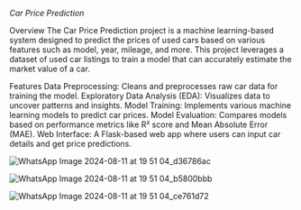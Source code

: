 *Car Price Prediction*

Overview
The Car Price Prediction project is a machine learning-based system designed to predict the prices of used cars based on various features such as model, year, mileage, and more. This project leverages a dataset of used car listings to train a model that can accurately estimate the market value of a car.

Features
Data Preprocessing: Cleans and preprocesses raw car data for training the model.
Exploratory Data Analysis (EDA): Visualizes data to uncover patterns and insights.
Model Training: Implements various machine learning models to predict car prices.
Model Evaluation: Compares models based on performance metrics like R² score and Mean Absolute Error (MAE).
Web Interface: A Flask-based web app where users can input car details and get price predictions.

![WhatsApp Image 2024-08-11 at 19 51 04_d36786ac](https://github.com/user-attachments/assets/4e5cdaf9-9fdb-4ac3-9494-5b14906d0e37)

![WhatsApp Image 2024-08-11 at 19 51 04_b5800bbb](https://github.com/user-attachments/assets/45a44005-a2d0-4fd5-98dd-5bfe7fa01068)

![WhatsApp Image 2024-08-11 at 19 51 04_ce761d72](https://github.com/user-attachments/assets/82278b83-b700-4f73-8127-ecb3cab5a060)





